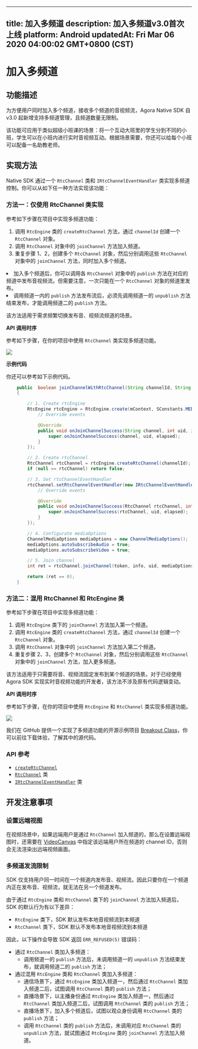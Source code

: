
---
title: 加入多频道
description: 加入多频道v3.0首次上线
platform: Android
updatedAt: Fri Mar 06 2020 04:00:02 GMT+0800 (CST)
---
# 加入多频道
## 功能描述

为方便用户同时加入多个频道，接收多个频道的音视频流，Agora Native SDK 自 v3.0 起新增支持多频道管理，且频道数量无限制。

该功能可应用于类似超级小班课的场景：将一个互动大班里的学生分到不同的小班，学生可以在小班内进行实时音视频互动。根据场景需要，你还可以给每个小班可以配备一名助教老师。

## 实现方法
Native SDK 通过一个 `RtcChannel` 类和 `IRtcChannelEventHandler` 类实现多频道控制。你可以从如下任一种方法实现该功能：

### 方法一：仅使用 RtcChannel 类实现

参考如下步骤在项目中实现多频道功能：

1. 调用 `RtcEngine` 类的 `createRtcChannel` 方法，通过 `channelId` 创建一个 `RtcChannel` 对象。
2. 调用 `RtcChannel` 对象中的 `joinChannel` 方法加入频道。
3. 重复步骤 1、2，创建多个 `RtcChannel` 对象，然后分别调用这些 `RtcChannel` 对象中的 `joinChannel` 方法，同时加入多个频道。

<div class="alert note">
	<li>加入多个频道后，你可以调用各 <code>RtcChannel</code> 对象中的 <code>publish</code> 方法在对应的频道中发布音视频流。但需要注意，一次只能在一个 <code>RtcChannel</code> 对象的频道里发布。
	<li>调用频道一内的 <code>publish</code> 方法发布流后，必须先调用频道一的 <code>unpublish</code> 方法结束发布，才能调用频道二的 <code>publish</code> 方法。</div>

该方法适用于需求频繁切换发布音、视频流频道的场景。

**API 调用时序**

参考如下步骤，在你的项目中使用 `RtcChannel` 类实现多频道功能。

![](https://web-cdn.agora.io/docs-files/1575868780563)

**示例代码**

你还可以参考如下示例代码。

```Java
    public  boolean joinChannelWithRtcChannel(String channelId, String token, String info, int uid)
    {

        // 1. Create rtcEngine
        RtcEngine rtcEngine = RtcEngine.create(mContext, SConstants.MEDIA_APP_ID, new IRtcEngineEventHandler() {
            // Override events

            @Override
            public void onJoinChannelSuccess(String channel, int uid, int elapsed) {
                super.onJoinChannelSuccess(channel, uid, elapsed);
            }
        });

        // 2. Create rtcChannel
        RtcChannel rtcChannel = rtcEngine.createRtcChannel(channelId);
        if (null == rtcChannel) return false;

        // 3. Set rtcChannelEventHandler
        rtcChannel.setRtcChannelEventHandler(new IRtcChannelEventHandler() {
            // Override events

            @Override
            public void onJoinChannelSuccess(RtcChannel rtcChannel, int uid, int elapsed) {
                super.onJoinChannelSuccess(rtcChannel, uid, elapsed);
            }
        });

        // 4. Configurate mediaOptions
        ChannelMediaOptions mediaOptions = new ChannelMediaOptions();
        mediaOptions.autoSubscribeAudio = true;
        mediaOptions.autoSubscribeVideo = true;

        // 5. Join channel
        int ret = rtcChannel.joinChannel(token, info, uid, mediaOptions);

        return (ret == 0);
    }
```

### 方法二：混用 RtcChannel 和 RtcEngine 类

参考如下步骤在项目中实现多频道功能：

1. 调用 `RtcEngine` 类下的 `joinChannel` 方法加入第一个频道。
2. 调用 `RtcEngine` 类的 `createRtcChannel` 方法，通过 `channelId` 创建一个 `RtcChannel` 对象。
3. 调用 `RtcChannel` 对象中的 `joinChannel` 方法加入第二个频道。
4. 重复步骤 2、3，创建多个 `RtcChannel` 对象，然后分别调用这些 `RtcChannel` 对象中的 `joinChannel` 方法，加入更多频道。

该方法适用于只需要将音、视频流固定发布到某个频道的场景。对于已经使用 Agora SDK 实现实时音视频功能的开发者，该方法不涉及原有代码逻辑变动。

**API 调用时序**

参考如下步骤，在你的项目中使用 `RtcEngine` 和 `RtcChannel` 类实现多频道功能。

![](https://web-cdn.agora.io/docs-files/1575868802804)

我们在 GitHub 提供一个实现了多频道功能的开源示例项目 [Breakout Class](https://github.com/AgoraIO-Usecase/Breakout-Class/tree/master/breakout-android)，你可以前往下载体验，了解其中的源代码。

### API 参考

- [`createRtcChannel`](https://docs.agora.io/cn/Video/API%20Reference/java/classio_1_1agora_1_1rtc_1_1_rtc_engine.html#a9eb0770851a8ba489564f72f9b280bca)
- [`RtcChannel`](https://docs.agora.io/cn/Video/API%20Reference/java/classio_1_1agora_1_1rtc_1_1_rtc_channel.html) 类
- [`IRtcChannelEventHandler`](https://docs.agora.io/cn/Video/API%20Reference/java/classio_1_1agora_1_1rtc_1_1_i_rtc_channel_event_handler.html) 类

## 开发注意事项

### 设置远端视图

在视频场景中，如果远端用户是通过 `RtcChannel` 加入频道的，那么在设置远端视图时，还需要在 [VideoCanvas](https://docs.agora.io/cn/Video/API%20Reference/java/v3.0.0/classio_1_1agora_1_1rtc_1_1video_1_1_video_canvas.html)  中指定该远端用户所在频道的 channel ID，否则会无法渲染出远端视频画面。

### 多频道发流限制

SDK 仅支持用户同一时间在一个频道内发布音、视频流。因此只要你在一个频道内正在发布音、视频流，就无法在另一个频道发布。

由于通过 `RtcEngine` 类和 `RtcChannel` 类下的 `joinChannel` 方法加入频道后，SDK 的默认行为有以下差异：

- `RtcEngine` 类下，SDK 默认发布本地音视频流到本频道
- `RtcChannel` 类下，SDK 默认不发布本地音视频流到本频道

因此，以下操作会导致 SDK 返回 `ERR_REFUSED(5)` 错误码：

- 通过 `RtcChannel` 类加入多频道：
  - 调用频道一的 `publish` 方法后，未调用频道一的 `unpublish` 方法结束发布，就调用频道二的 `publish` 方法；
- 通过混用 `RtcEngine` 类和 `RtcChannel` 类加入多频道：
  - 通信场景下，通过 `RtcEngine` 类加入频道一，然后通过 `RtcChannel` 类加入频道二后，试图调用 `RtcChannel` 类的 `publish` 方法；
  - 直播场景下，以主播身份通过 `RtcEngine` 类加入频道一，然后通过 `RtcChannel` 类加入频道二后，试图调用 `RtcChannel` 类的 `publish` 方法；
  - 直播场景下，加入多个频道后，试图以观众身份调用 `RtcChannel` 类的 `publish` 方法；
  - 调用 `RtcChannel` 类的 `publish` 方法后，未调用对应 `RtcChannel` 类的 `unpublish` 方法，就试图通过 `RtcEngine` 类的 `joinChannel` 方法加入频道。



